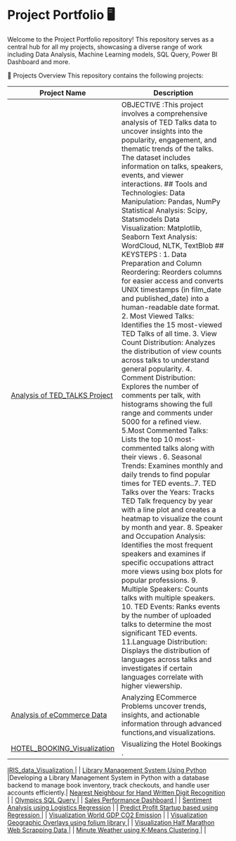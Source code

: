 # Project Portfolio 🖥️

Welcome to the Project Portfolio repository! This repository serves as a central hub for all my projects, 
showcasing a diverse range of work including  Data Analysis, Machine Learning models, SQL Query, Power BI Dashboard and more.

📂 Projects Overview 
This repository contains the following projects:

|  Project Name  |  Description  |
|-|-|
 [Analysis of TED_TALKS Project](https://github.com/ArpitD06/Project-Portfolio/blob/main/Analysis%20of%20TED_TALKS.py) |OBJECTIVE :This project involves a comprehensive analysis of TED Talks data to uncover insights into the popularity, engagement, and thematic trends of the talks. The dataset includes information on talks, speakers, events, and viewer interactions.            ## Tools and Technologies: Data Manipulation: Pandas, NumPy    Statistical Analysis: Scipy, Statsmodels        Data Visualization: Matplotlib, Seaborn                   Text Analysis: WordCloud, NLTK, TextBlob       ## KEYSTEPS :    1. Data Preparation and Column Reordering:  Reorders columns for easier access and converts UNIX timestamps (in film_date and published_date) into a human-readable date format.          2. Most Viewed Talks: Identifies the 15 most-viewed TED Talks of all time.    3. View Count Distribution:  Analyzes the distribution of view counts across talks to understand general popularity.   4. Comment Distribution: Explores the number of comments per talk, with histograms showing the full range and comments under 5000 for a refined view.    5.Most Commented Talks: Lists the top 10 most-commented talks along with their views .  6. Seasonal Trends: Examines monthly and daily trends to find popular times for TED events..7. TED Talks over the Years: Tracks TED Talk frequency by year with a line plot and creates a heatmap to visualize the count by month and year. 8. Speaker and Occupation Analysis: Identifies the most frequent speakers and examines if specific occupations attract more views using box plots for popular professions. 9. Multiple Speakers: Counts talks with multiple speakers. 10. TED Events: Ranks events by the number of uploaded talks to determine the most significant TED events. 11.Language Distribution:  Displays the distribution of languages across talks and investigates if certain languages correlate with higher viewership. | 
 [Analysis of eCommerce Data](https://github.com/ArpitD06/Project-Portfolio/blob/main/Analysis%20of%20eCommerce%20Data.py) |Analyzing ECommerce Problems uncover trends, insights, and actionable information through advanced functions,and visualizations.| 
  [HOTEL_BOOKING_Visualization ](https://github.com/ArpitD06/Project-Portfolio/blob/main/HOTEL_BOOKING_visualization.py) |Visualizing the Hotel Bookings .| 
  [IRIS_data_Visualization ](https://github.com/ArpitD06/Project-Portfolio/blob/main/IRIS_data_Visualization.py)
 |   | 
  [Library Management System Using Python](https://github.com/ArpitD06/Project-Portfolio/blob/main/Library%20Management%20System.py) |Developing a Library Management System in Python with a database backend to manage book inventory, track checkouts, and handle user accounts efficiently.| 
  [Nearest Neighbour for Hand Written Digit Recognition](https://github.com/ArpitD06/Project-Portfolio/blob/main/NEAREST%20NEIGHBOUR%20FOR%20HANDWRITTEN%20DIGIT%20RECOGNITION.py) |   |
 [Olympics SQL Query ](https://github.com/ArpitD06/Project-Portfolio/blob/main/OLYMPICS%20SQL%20QUERY.sql) |   |
  [Sales Performance Dashboard ](https://github.com/ArpitD06/Project-Portfolio/blob/main/SALES%20PERFORMANCE%20DASHBOARD.pbix) |   |
  [ Sentiment Analysis using Logistics Regression](https://github.com/ArpitD06/Project-Portfolio/blob/main/SENTIMENT%20ANALYSIS%20USING%20LOGISTIC%20REGRESSION.py) |   |
  [Predict Profit Startup based using Regression ](https://github.com/ArpitD06/Project-Portfolio/blob/main/Using%20Regression%20Model%20For%20Predict%20Profit%20Startup_based%20.py) |   |
  [ Visualization World GDP CO2 Emission](https://github.com/ArpitD06/Project-Portfolio/blob/main/VISUALIZATION%20OF%20WORLD%20GDP%20%26%20CO2%20EMISSION.py) |   |
  [Visualization Geographic Overlays using folium library ](https://github.com/ArpitD06/Project-Portfolio/blob/main/VISUALIZATION%20USING%20FOLIUM%20LIBRARY%20FOR%20GEOGRAPHIC%20OVERLAYS.py) |   |
  [Visualization Half Marathon Web Scrapping Data ](https://github.com/ArpitD06/Project-Portfolio/blob/main/WEB%20SCRAPPING%20%26%20DATA%20VISUALIZATION%20HALF%20MARATHON%20.py) |   |
  [Minute Weather using K-Means Clustering ](https://github.com/ArpitD06/Project-Portfolio/blob/main/k-MEANS%20CLUSTERING%20FOR%20MINUTE%20WEATHER%20.py) |   |
